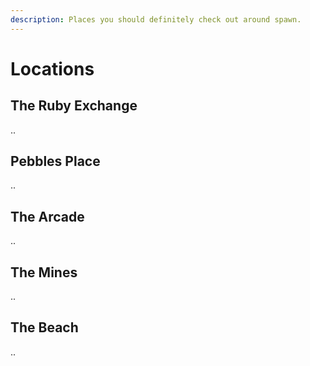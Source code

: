 ```yaml
---
description: Places you should definitely check out around spawn.
---
```


# Locations

## The Ruby Exchange

..

## Pebbles Place

..

## The Arcade

..

## The Mines

..

## The Beach

..
